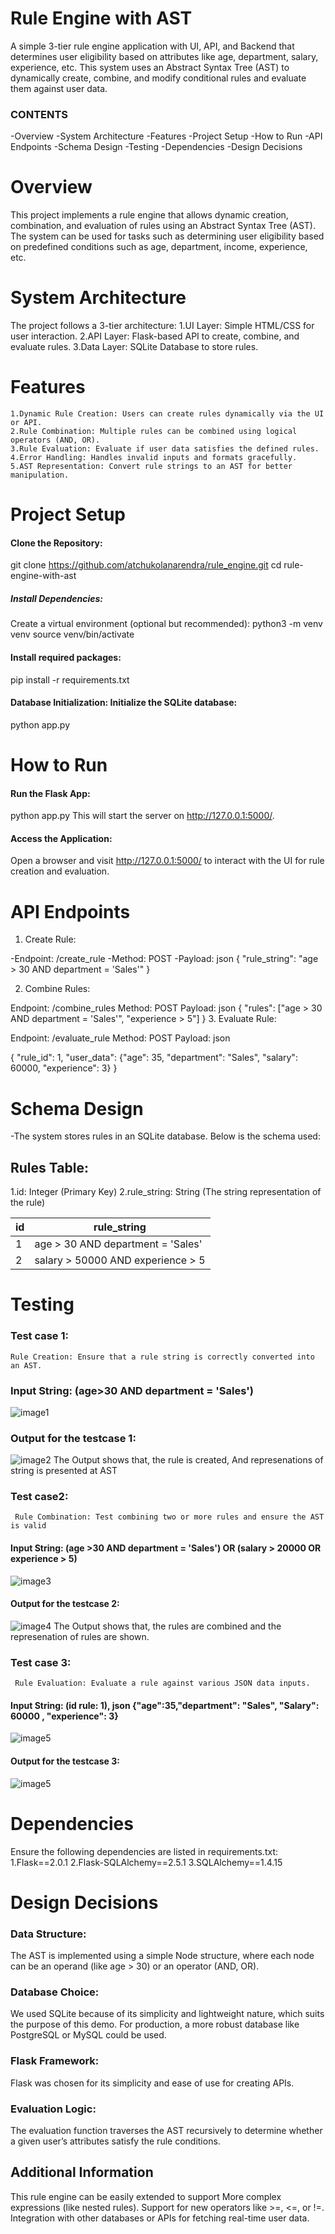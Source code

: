 #  Rule Engine with AST

A simple 3-tier rule engine application with UI, API, and Backend that determines user eligibility based on attributes like age, department, salary, experience, etc. This system uses an Abstract Syntax Tree (AST) to dynamically create, combine, and modify conditional rules and evaluate them against user data.

### CONTENTS
-Overview
-System Architecture
-Features
-Project Setup
-How to Run
-API Endpoints
-Schema Design
-Testing
-Dependencies
-Design Decisions

# Overview
This project implements a rule engine that allows dynamic creation, combination, and evaluation of rules using an Abstract Syntax Tree (AST). The system can be used for tasks such as determining user eligibility based on predefined conditions such as age, department, income, experience, etc.

# System Architecture

The project follows a 3-tier architecture:
   1.UI Layer: Simple HTML/CSS for user interaction.
   2.API Layer: Flask-based API to create, combine, and evaluate rules.
   3.Data Layer: SQLite Database to store rules.

# Features
    1.Dynamic Rule Creation: Users can create rules dynamically via the UI or API.
    2.Rule Combination: Multiple rules can be combined using logical operators (AND, OR).
    3.Rule Evaluation: Evaluate if user data satisfies the defined rules.
    4.Error Handling: Handles invalid inputs and formats gracefully.
    5.AST Representation: Convert rule strings to an AST for better manipulation.

# Project Setup

#### Clone the Repository:

git clone https://github.com/atchukolanarendra/rule_engine.git
cd rule-engine-with-ast

##### Install Dependencies: 
Create a virtual environment (optional but recommended):
python3 -m venv venv
source venv/bin/activate  

#### Install required packages:
pip install -r requirements.txt

#### Database Initialization: Initialize the SQLite database:
python app.py

# How to Run
#### Run the Flask App:
   python app.py
This will start the server on http://127.0.0.1:5000/.

#### Access the Application: 
Open a browser and visit http://127.0.0.1:5000/ to interact with the UI for rule creation and evaluation.


#  API Endpoints
1. Create Rule:

-Endpoint: /create_rule
-Method: POST
-Payload:
json
{
  "rule_string": "age > 30 AND department = 'Sales'"
}

2. Combine Rules:

Endpoint: /combine_rules
Method: POST
Payload:
json
{
  "rules": ["age > 30 AND department = 'Sales'", "experience > 5"]
}
3. Evaluate Rule:

Endpoint: /evaluate_rule
Method: POST
Payload:
json

{
  "rule_id": 1,
  "user_data": {"age": 35, "department": "Sales", "salary": 60000, "experience": 3}
}

# Schema Design
-The system stores rules in an SQLite database. Below is the schema used:

## Rules Table:
  1.id: Integer (Primary Key)
  2.rule_string: String (The string representation of the rule)
  

| **id** | **rule_string**                              |
|--------|----------------------------------------------|
| 1      | age > 30 AND department = 'Sales'            |
| 2      | salary > 50000 AND experience > 5            |

# Testing
### Test case 1:
    Rule Creation: Ensure that a rule string is correctly converted into an AST.
###   Input String: (age>30 AND department = 'Sales')
![image1](https://github.com/user-attachments/assets/9f266421-6c2e-44e9-a9f5-420d7dfcecc3)
### Output for the testcase 1:
![image2](https://github.com/user-attachments/assets/81c9ed25-5bfc-42c5-88db-bbf8194bf0e9)
        The Output shows that, the rule is created, And represenations of string is presented at AST 
### Test case2:
     Rule Combination: Test combining two or more rules and ensure the AST is valid
####   Input String: (age >30 AND department = 'Sales') OR (salary > 20000 OR experience > 5)    
![image3](https://github.com/user-attachments/assets/b1944fcd-7329-4204-9d81-7719c5f8ba70)
#### Output for the testcase 2:
![image4](https://github.com/user-attachments/assets/f58c3b56-acd1-4499-a362-d9122cc8c720)
 The Output shows that, the rules are combined and the represenation of rules are shown.
### Test case 3:
     Rule Evaluation: Evaluate a rule against various JSON data inputs.
####  Input String: (id rule: 1), json {"age":35,"department": "Sales", "Salary": 60000 , "experience": 3}
![image5](https://github.com/user-attachments/assets/834839d7-3b6b-4ad6-9300-bd0b5e9f4161)
#### Output for the testcase 3:
![image5](https://github.com/user-attachments/assets/5497ef43-40e6-43c3-9661-2caa772184ea)

# Dependencies
Ensure the following dependencies are listed in requirements.txt:
1.Flask==2.0.1
2.Flask-SQLAlchemy==2.5.1
3.SQLAlchemy==1.4.15

# Design Decisions
### Data Structure:
The AST is implemented using a simple Node structure, where each node can be an operand (like age > 30) or an operator (AND, OR).
### Database Choice: 
We used SQLite because of its simplicity and lightweight nature, which suits the purpose of this demo. For production, a more robust database like PostgreSQL or MySQL could be used.
### Flask Framework:
Flask was chosen for its simplicity and ease of use for creating APIs.
### Evaluation Logic: 
The evaluation function traverses the AST recursively to determine whether a given user’s attributes satisfy the rule conditions.


## Additional Information
This rule engine can be easily extended to support
More complex expressions (like nested rules).
Support for new operators like >=, <=, or !=.
Integration with other databases or APIs for fetching real-time user data.



